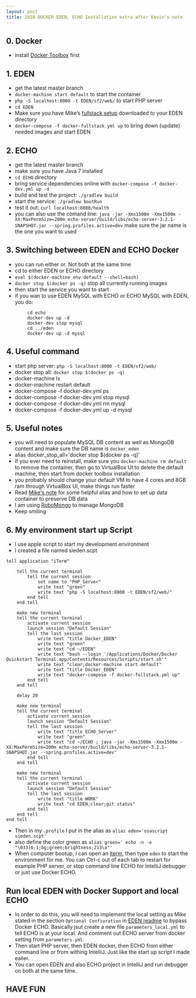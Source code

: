 ```yaml
---
layout: post
title: 2016 DOCKER EDEN, ECHO Installation extra after Kevin's note
---  
```

 
## 0. Docker
* install [Docker Toolbox](https://www.docker.com/products/docker-toolbox) first

## 1. EDEN

* get the latest master branch
* `docker-machine start default` to start the container
* `php -S localhost:8000 -t EDEN/sf2/web/` to start PHP server
* `cd EDEN`
* Make sure you have Mike’s [fullstack setup](https://github.com/mnichols1313/EDEN/commit/82334eaa58b7d48b62b14e4fe5cb04712d0e5766) downloaded to your EDEN directory
* `docker-compose -f docker-fullstack.yml up` to bring down (update) needed images and start EDEN



## 2. ECHO

* get the latest master branch
* make sure you have Java 7 installed
* `cd ECHO` directory
* bring service dependencies online with `docker-compose -f docker-dev.yml up -d`
* build and test the project: `./gradlew build`
* start the service: `./gradlew bootRun`
* test it out: `curl localhost:8080/health`
* you can also use the comand line: `java -jar -Xms1500m -Xmx1500m -XX:MaxPermSize=200m echo-server/build/libs/echo-server-3.2.1-SNAPSHOT.jar --spring.profiles.active=dev` make sure the jar name is the one you want to used

## 3. Switching between EDEN and ECHO Docker

* you can run either or.  Not both at the same time
* cd to either EDEN or ECHO directory
* `eval $(docker-machine env default --shell=bash)`
* `docker stop $(docker ps -q)` stop all currently running images
* then start the service you want to start
* if you wan to use EDEN MySQL with ECHO or ECHO MySQL with EDEN, you do:

~~~
        cd echo
        docker-dev up -d 
        docker-dev stop mysql
        cd ../eden
        docker-dev up -d mysql
~~~

## 4. Useful command
* start php server: `php -S localhost:8000 -t EDEN/sf2/web/`
* docker stop all: `docker stop $(docker ps -q)`
* docker-machine ls
* docker-machine restart default
* docker-compose -f docker-dev.yml ps
* docker-compose -f docker-dev.yml stop mysql
* docker-compose -f docker-dev.yml rm mysql
* docker-compose -f docker-dev.yml up -d mysql


## 5. Useful notes
* you will need to populate MySQL DB content as well as MongoDB content and make sure the DB name is `docker_eden`
* alias docker_stop_all='docker stop $(docker ps -q)'
* if you ever need to reinstall, make sure you `docker-machine rm default` to remove the container, then go to VirtualBox UI to delete the default machine, then start from docker toolbox installation
* you probably should change your default VM to have 4 cores and 8GB ram through VirtualBox UI, make things run faster
* Read [Mike's note](https://github.com/Source-Intelligence/svctemplate/wiki/Docker-Tips) for some helpful alias and how to set up data container to preserve DB data
* I am using [RoboMongo](https://robomongo.org/download) to manage MongoDB
* Keep smiling

## 6. My environment start up Script
* I use apple script to start my development environment
* I created a file named sieden.scpt 
    
```
tell application "iTerm"		tell the current terminal		tell the current session			set name to "PHP_Server"			write text "green"			write text "php -S localhost:8000 -t EDEN/sf2/web/"		end tell	end tell		make new terminal	tell the current terminal		activate current session		launch session "Default Session"		tell the last session			write text "title Docker_EDEN"			write text "green"			write text "cd ~/EDEN"			write text "bash --login '/Applications/Docker/Docker Quickstart Terminal.app/Contents/Resources/Scripts/start.sh'"			write text "clear;docker-machine start default"			write text "title Docker_EDEN"			write text "docker-compose -f docker-fullstack.yml up"		end tell	end tell		delay 20		make new terminal	tell the current terminal		activate current session		launch session "Default Session"		tell the last session			write text "title ECHO_Server"			write text "green"			write text "cd ~/ECHO ; java -jar -Xms1500m -Xmx1500m -XX:MaxPermSize=200m echo-server/build/libs/echo-server-3.2.1-SNAPSHOT.jar --spring.profiles.active=dev"		end tell	end tell		make new terminal	tell the current terminal		activate current session		launch session "Default Session"		tell the last session			write text "title WORK"			write text "cd EDEN;clear;git status"		end tell	end tellend tell

```
* Then in my `.profile` I put in the alias as `alias eden='osascript sieden.scpt'`
* also define the color green as `alias green=' echo -n -e "\033]6;1;bg;green;brightness;213\a"'`
* When computer bootup, I can open an [iterm](https://iterm2.com/), then type `eden` to start the environment for me. You can Ctrl-c out of each tab to restart for example PHP server, or stop command line ECHO for IntelliJ debugger or just use Docker ECHO.

## Run local EDEN with Docker Support and local ECHO

* In order to do this, you will need to implement the local setting as Mike stated in the section `Optional Confiuration` in [EDEN readme](https://github.com/Source-Intelligence/EDEN) to bypass Docker ECHO.  Basically jsut create a new file  `parameters_local.yml` to tell ECHO is at your local.  And comment out ECHO server from docker setting from `parameters.yml`.
* Then start PHP server, then EDEN docker, then ECHO from either command line or from withing IntelliJ.  Just like the start up script I made ealier.
* You can open EDEN and also ECHO project in IntelliJ and run debugger on both at the same time.



## HAVE FUN


